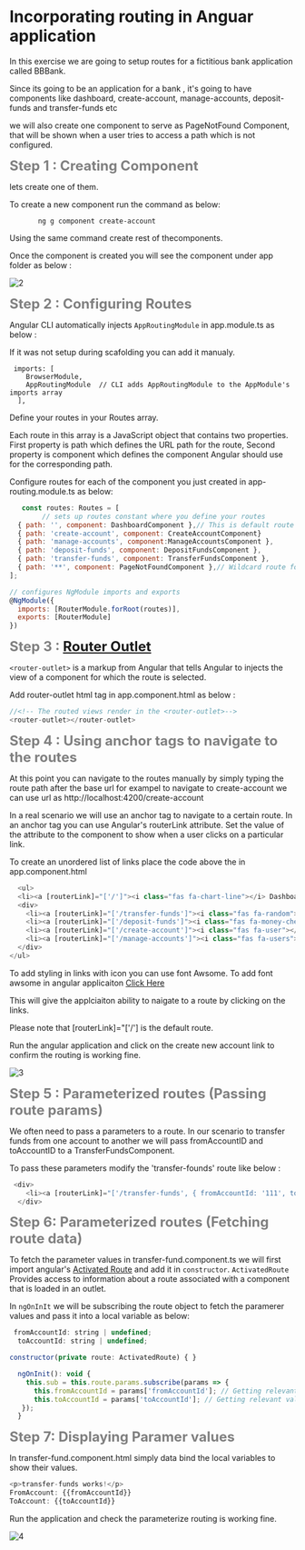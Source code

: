 # Incorporating routing in Anguar application


In this exercise we are going to setup routes for a fictitious bank application called BBBank.


Since its going to be an application for a bank , it's going to have components like 
dashboard, create-account, manage-accounts, deposit-funds and transfer-funds etc

we will also create one component to serve as PageNotFound Component, that will be shown when a user tries to access a path which is not configured.  

<font size="5" color="grey">**Step 1 : Creating Component**</font> 

lets create one of them.

To create a new component run the command as below:

```
       ng g component create-account
```
Using the same command create rest of thecomponents. 

 Once the component is created you will see the component under app folder as below :

![2](https://user-images.githubusercontent.com/100709775/157679786-6e0772d9-8bc7-4c5b-bf3d-75571b2ae8f8.png)


<font size="5" color="grey">**Step 2 : Configuring Routes**</font>  

Angular CLI automatically injects  `AppRoutingModule` in app.module.ts as below :

If it was not setup during scafolding you can add it manualy. 
```
 imports: [
    BrowserModule,
    AppRoutingModule  // CLI adds AppRoutingModule to the AppModule's imports array
  ],
```

Define your routes in your Routes array.

Each route in this array is a JavaScript object that contains two properties. First property is path which defines the URL path for the route, Second property is component which defines the component Angular should use for the corresponding path.

Configure routes for each of the component you just created in app-routing.module.ts as below: 


```javascript
   const routes: Routes = [
        // sets up routes constant where you define your routes
  { path: '', component: DashboardComponent },// This is default route which can be set to any component.
  { path: 'create-account', component: CreateAccountComponent}
  { path: 'manage-accounts', component:ManageAccountsComponent },
  { path: 'deposit-funds', component: DepositFundsComponent },
  { path: 'transfer-funds', component: TransferFundsComponent },
  { path: '**', component: PageNotFoundComponent },// Wildcard route for a 404 page, When user tries to navigate a route which is not configured.
]; 

// configures NgModule imports and exports
@NgModule({
  imports: [RouterModule.forRoot(routes)],
  exports: [RouterModule]
})
```


<font size="5" color="grey">**Step 3 : [Router Outlet](https://angular.io/api/router/RouterOutlet)**</font>  

`<router-outlet>` is a markup from Angular that tells Angular to injects the view of a component for which the route is selected.

Add router-outlet html tag in app.component.html as below : 

```javascript
//<!-- The routed views render in the <router-outlet>-->
<router-outlet></router-outlet>
```

<font size="5" color="grey">**Step 4 : Using anchor tags to navigate to the routes**</font>  

At this point you can navigate to the routes manually by simply typing the route path after the base url for exampel to navigate to create-account we can use url as http://localhost:4200/create-account

In a real scenario we will use an anchor tag to navigate to a certain route. In an anchor tag you can use Angular's routerLink attribute. Set the value of the attribute to the component to show when a user clicks on a particular link.

To create an unordered list of links place the code above the <router-outlet> in app.component.html

```javascript
  <ul>
  <li><a [routerLink]="['/']"><i class="fas fa-chart-line"></i> Dashboard</a></li>
  <div>
    <li><a [routerLink]="['/transfer-funds']"><i class="fas fa-random"></i> Transfer Funds</a></li>
    <li><a [routerLink]="['/deposit-funds']"><i class="fas fa-money-check-alt"></i>Deposit Funds</a></li>
    <li><a [routerLink]="['/create-account']"><i class="fas fa-user"></i> Create New Account</a></li>
    <li><a [routerLink]="['/manage-accounts']"><i class="fas fa-users"></i> Manage Accounts</a></li>
  </div>
</ul>
```
To add styling in links with icon you can use font Awsome. 
To add font awsome in angular applicaiton [Click Here](https://github.com/PatternsTechGit/PT_Fontawesoome_Bootstrap)

This will give the applciaiton ability to naigate to a route by clicking on the links. 

Please note that [routerLink]="['/'] is the default route.

Run the angular application and click on the create new account link to confirm the routing is working fine. 

![3](https://user-images.githubusercontent.com/100709775/157683359-9039f31b-3a24-405a-94bd-50a7fb89a550.png)


<font size="5" color="grey">**Step 5 : Parameterized routes (Passing route params)**</font>  

We often need to pass a parameters to a route. In our scenario to transfer funds from one account to another we will pass fromAccountID and toAccountID to a TransferFundsComponent.

To pass these parameters modify the 'transfer-founds' route like below :

```javascript
 <div>
    <li><a [routerLink]="['/transfer-funds', { fromAccountId: '111', toAccountId: '222' }]"><i class="fas fa-random"></i> Transfer Funds</a></li>
  </div>
```
<font size="5" color="grey">**Step 6: Parameterized routes (Fetching route data)**</font>

To fetch the parameter values in transfer-fund.component.ts we will first import angular's [Activated Route](https://angular.io/api/router/ActivatedRoute) and add it in `constructor`. 
`ActivatedRoute` Provides access to information about a route associated with a component that is loaded in an outlet.

In `ngOnInIt` we will be subscribing the route object to fetch the paramerer values and pass it into a local variable as below: 


```javascript
 fromAccountId: string | undefined;
  toAccountId: string | undefined;

constructor(private route: ActivatedRoute) { }

  ngOnInit(): void {
    this.sub = this.route.params.subscribe(params => {
      this.fromAccountId = params['fromAccountId']; // Getting relevant value from params object.
      this.toAccountId = params['toAccountId']; // Getting relevant value from params object.
   });
  }
```

<font size="5" color="grey">**Step 7: Displaying Paramer values**</font>

 In transfer-fund.component.html simply data bind the local variables to show their values. 

```javascript
<p>transfer-funds works!</p>
FromAccount: {{fromAccountId}}
ToAccount: {{toAccountId}}
```
Run the application and check the parameterize routing is working fine.

![4](https://user-images.githubusercontent.com/100709775/157685517-7aa20132-d8c5-4a38-8336-df7d5a4874d4.png)
